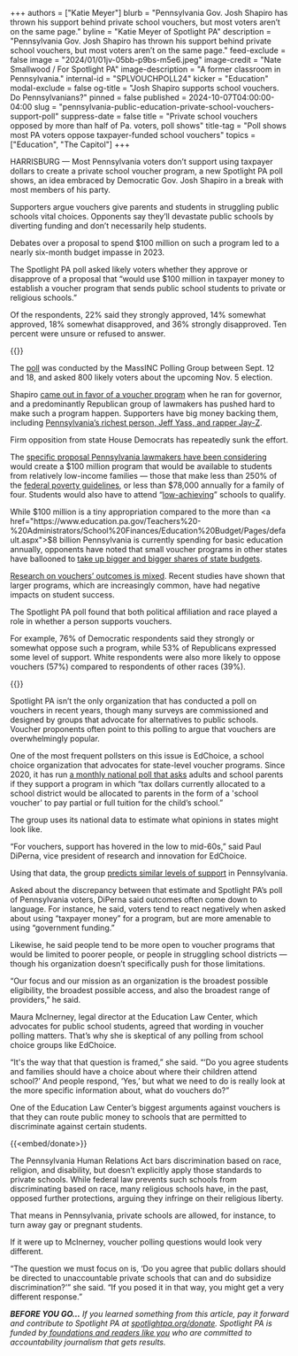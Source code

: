 +++
authors = ["Katie Meyer"]
blurb = "Pennsylvania Gov. Josh Shapiro has thrown his support behind private school vouchers, but most voters aren’t on the same page."
byline = "Katie Meyer of Spotlight PA"
description = "Pennsylvania Gov. Josh Shapiro has thrown his support behind private school vouchers, but most voters aren’t on the same page."
feed-exclude = false
image = "2024/01/01jv-05bb-p9bs-m5e6.jpeg"
image-credit = "Nate Smallwood / For Spotlight PA"
image-description = "A former classroom in Pennsylvania."
internal-id = "SPLVOUCHPOLL24"
kicker = "Education"
modal-exclude = false
og-title = "Josh Shapiro supports school vouchers. Do Pennsylvanians?"
pinned = false
published = 2024-10-07T04:00:00-04:00
slug = "pennsylvania-public-education-private-school-vouchers-support-poll"
suppress-date = false
title = "Private school vouchers opposed by more than half of Pa. voters, poll shows"
title-tag = "Poll shows most PA voters oppose taxpayer-funded school vouchers"
topics = ["Education", "The Capitol"]
+++

HARRISBURG — Most Pennsylvania voters don’t support using taxpayer dollars to create a private school voucher program, a new Spotlight PA poll shows, an idea embraced by Democratic Gov. Josh Shapiro in a break with most members of his party.

Supporters argue vouchers give parents and students in struggling public schools vital choices. Opponents say they’ll devastate public schools by diverting funding and don’t necessarily help students.

Debates over a proposal to spend $100 million on such a program led to a nearly six-month budget impasse in 2023.

The Spotlight PA poll asked likely voters whether they approve or disapprove of a proposal that “would use $100 million in taxpayer money to establish a voucher program that sends public school students to private or religious schools.”

Of the respondents, 22% said they strongly approved, 14% somewhat approved, 18% somewhat disapproved, and 36% strongly disapproved. Ten percent were unsure or refused to answer.

{{<flourish src="visualisation/19671685" >}}

The <a href="https://www.scribd.com/document/771322432/Spotlight-PA-MassINC-poll-Sept-12-18-2024">poll</a> was conducted by the MassINC Polling Group between Sept. 12 and 18, and asked 800 likely voters about the upcoming Nov. 5 election.

Shapiro <a href="https://www.spotlightpa.org/news/2024/07/josh-shapiro-vice-president-school-choice-voucher/">came out in favor of a voucher program</a> when he ran for governor, and a predominantly Republican group of lawmakers has pushed hard to make such a program happen. Supporters have big money backing them, including <a href="https://www.spotlightpa.org/news/2024/06/jayz-pennsylvania-legislature-private-school-vouchers-jeff-yass/">Pennsylvania’s richest person, Jeff Yass, and rapper Jay-Z</a>.

Firm opposition from state House Democrats has repeatedly sunk the effort.

The <a href="https://www.legis.state.pa.us/cfdocs/legis/PN/Public/btCheck.cfm?txtType=PDF&amp;sessYr=2023&amp;sessInd=0&amp;billBody=S&amp;billTyp=B&amp;billNbr=0795&amp;pn=1587">specific proposal Pennsylvania lawmakers have been considering</a> would create a $100 million program that would be available to students from relatively low-income families — those that make less than 250% of the <a href="https://aspe.hhs.gov/topics/poverty-economic-mobility/poverty-guidelines">federal poverty guidelines</a>, or less than $78,000 annually for a family of four. Students would also have to attend “<a href="https://casetext.com/statute/pennsylvania-statutes/statutes-unconsolidated/title-24-ps-education/chapter-1-public-school-code-of-1949/article-xx-b-educational-tax-credits/section-20-2002-b-definitions">low-achieving</a>” schools to qualify.

While $100 million is a tiny appropriation compared to the more than <a href="https://www.education.pa.gov/Teachers%20-%20Administrators/School%20Finances/Education%20Budget/Pages/default.aspx">$8 billion Pennsylvania is currently spending</a> for basic education annually, opponents have noted that small voucher programs in other states have ballooned to <a href="https://www.propublica.org/article/arizona-school-vouchers-budget-meltdown">take up bigger and bigger shares of state budgets</a>.

<a href="https://www.spotlightpa.org/news/2024/06/school-choice-voucher-public-pennsylvania-budget-conflict/">Research on vouchers’ outcomes is mixed</a>. Recent studies have shown that larger programs, which are increasingly common, have had negative impacts on student success.

The Spotlight PA poll found that both political affiliation and race played a role in whether a person supports vouchers.

For example, 76% of Democratic respondents said they strongly or somewhat oppose such a program, while 53% of Republicans expressed some level of support. White respondents were also more likely to oppose vouchers (57%) compared to respondents of other races (39%).

{{<flourish src="visualisation/19672110" >}}

Spotlight PA isn’t the only organization that has conducted a poll on vouchers in recent years, though many surveys are commissioned and designed by groups that advocate for alternatives to public schools. Voucher proponents often point to this polling to argue that vouchers are overwhelmingly popular.

One of the most frequent pollsters on this issue is EdChoice, a school choice organization that advocates for state-level voucher programs. Since 2020, it has run <a href="https://edchoice.morningconsultintelligence.com/downloads/">a monthly national poll that asks</a> adults and school parents if they support a program in which “tax dollars currently allocated to a school district would be allocated to parents in the form of a &#39;school voucher&#39; to pay partial or full tuition for the child’s school.”

The group uses its national data to estimate what opinions in states might look like.

“For vouchers, support has hovered in the low to mid-60s,” said Paul DiPerna, vice president of research and innovation for EdChoice.

Using that data, the group <a href="https://edchoice.morningconsultintelligence.com/pennsylvania/">predicts similar levels of support</a> in Pennsylvania.

Asked about the discrepancy between that estimate and Spotlight PA’s poll of Pennsylvania voters, DiPerna said outcomes often come down to language. For instance, he said, voters tend to react negatively when asked about using “taxpayer money” for a program, but are more amenable to using “government funding.”

Likewise, he said people tend to be more open to voucher programs that would be limited to poorer people, or people in struggling school districts — though his organization doesn’t specifically push for those limitations.

“Our focus and our mission as an organization is the broadest possible eligibility, the broadest possible access, and also the broadest range of providers,” he said.

Maura McInerney, legal director at the Education Law Center, which advocates for public school students, agreed that wording in voucher polling matters. That’s why she is skeptical of any polling from school choice groups like EdChoice.

“It&#39;s the way that that question is framed,” she said. “‘Do you agree students and families should have a choice about where their children attend school?’ And people respond, ‘Yes,’ but what we need to do is really look at the more specific information about, what do vouchers do?”

One of the Education Law Center’s biggest arguments against vouchers is that they can route public money to schools that are permitted to discriminate against certain students.

{{<embed/donate>}}

The Pennsylvania Human Relations Act bars discrimination based on race, religion, and disability, but doesn’t explicitly apply those standards to private schools. While federal law prevents such schools from discriminating based on race, many religious schools have, in the past, opposed further protections, arguing they infringe on their religious liberty.

That means in Pennsylvania, private schools are allowed, for instance, to turn away gay or pregnant students.

If it were up to McInerney, voucher polling questions would look very different.

“The question we must focus on is, ‘Do you agree that public dollars should be directed to unaccountable private schools that can and do subsidize discrimination?’” she said. “If you posed it in that way, you might get a very different response.”

<strong><em>BEFORE YOU GO…</em></strong><em> If you learned something from this article, pay it forward and contribute to Spotlight PA at </em><a href="https://www.spotlightpa.org/donate"><em>spotlightpa.org/donate</em></a><em>. Spotlight PA is funded by</em><a href="https://www.spotlightpa.org/support"><em> foundations and readers like you</em></a><em> who are committed to accountability journalism that gets results.</em>

